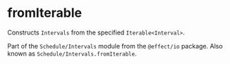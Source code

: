 # fromIterable

Constructs `Intervals` from the specified `Iterable<Interval>`.

Part of the `Schedule/Intervals` module from the `@effect/io` package. Also known as `Schedule/Intervals.fromIterable`.
